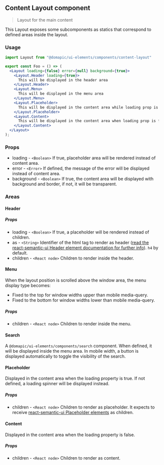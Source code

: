 ## Content Layout component

> Layout for the main content

This Layout exposes some subcomponents as statics that correspond to defined areas inside the layout.

### Usage

```jsx
import Layout from "@domapic/ui-elements/components/content-layout"

export const Foo = () => (
  <Layout loading={false} error={null} background={true}>
    <Layout.Header loading={true}>
      This will be displayed in the header area
    </Layout.Header>
    <Layout.Menu>
      This will be displayed in the menu area
    </Layout.Menu>
    <Layout.Placeholder>
      This will be displayed in the content area while loading prop is true
    </Layout.Placeholder>
    <Layout.Content>
      This will be displayed in the content area when loading prop is false
    </Layout.Content>
  </Layout>
);
```

### Props

* loading - `<Boolean>` If true, placeholder area will be rendered instead of content area.
* error - `<Error>` If defined, the message of the error will be displayed instead of content area.
* background - `<Boolean>` If true, the content area will be displayed with background and border, if not, it will be transparent.

### Areas

#### Header

##### Props

* loading - `<Boolean>` If true, a placeholder will be rendered instead of children.
* as - `<String>` Identifier of the html tag to render as header ([read the react-semantic-ui Header element documentation for further info](https://react.semantic-ui.com/elements/header/)). `h4` by default.
* children - `<React node>` Children to render inside the header.

#### Menu

When the layout position is scrolled above the window area, the menu display type becomes:
* Fixed to the top for window widths upper than mobile media-query.
* Fixed to the bottom for window widths lower than mobile media-query.

##### Props

* children - `<React node>` Children to render inside the menu.

#### Search

A `@domapic/ui-elements/components/search` component. When defined, it will be displayed inside the menu area. In mobile width, a button is displayed automatically to toggle the visibility of the search.

#### Placeholder

Displayed in the content area when the loading property is true. If not defined, a loading spinner will be displayed instead.

##### Props

* children - `<React node>` Children to render as placeholder. It expects to receive [react-semantic-ui Placeholder elements](https://react.semantic-ui.com/elements/placeholder/) as children.

#### Content

Displayed in the content area when the loading property is false.

##### Props

* children - `<React node>` Children to render as content.




